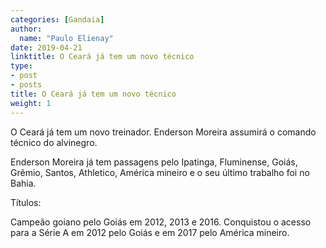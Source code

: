 ```yaml
---
categories: [Gandaia]
author:
  name: "Paulo Elienay"
date: 2019-04-21
linktitle: O Ceará já tem um novo técnico
type:
- post
- posts
title: O Ceará já tem um novo técnico
weight: 1
---
```

O Ceará já tem um novo treinador. Enderson Moreira assumirá o comando técnico do alvinegro.

Enderson Moreira já tem passagens pelo Ipatinga, Fluminense, Goiás, Grêmio, Santos, Athletico, América mineiro e o seu último trabalho foi no Bahia.

Títulos:

Campeão goiano pelo Goiás em 2012, 2013 e 2016.
Conquistou o acesso para a Série A em 2012 pelo Goiás e em 2017 pelo América mineiro.
